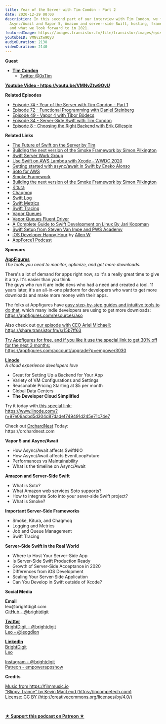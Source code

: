 ```yaml
---
title: Year of the Server with Tim Condon - Part 2
date: 2020-12-29 00:00
description: In this second part of our interview with Tim Condon, we follow up on
  Async/Await and Vapor 5, Amazon and server-side Swift, hosting, frameworks, development,
  and what we look forward to in 2021.
featuredImage: https://images.transistor.fm/file/transistor/images/episode/427316/full_1609204740-artwork.jpg
youtubeID: VMNvZtw9OyU
audioDuration: 2138
videoDuration: 2140
---
```

<p><b>Guest</b></p><ul><li>
<a href="https://www.timc.dev/"><strong>Tim Condon</strong></a><ul><li><a href="https://twitter.com/0xtim?s=21">Twitter @0xTim</a></li></ul>
</li></ul><p><a href="https://youtu.be/VMNvZtw9OyU"><strong>Youtube Video - https://youtu.be/VMNvZtw9OyU</strong></a></p><p><b>Related Episodes</b></p><ul>
<li><a href="https://share.transistor.fm/s/a6728b43">Episode 74 - Year of the Server with Tim Condon - Part 1</a></li>
<li><a href="https://share.transistor.fm/s/b203049d">Episode 72 - Functional Programming with Daniel Steinberg</a></li>
<li><a href="https://share.transistor.fm/s/17f05dbf">Episode 49 - Vapor 4 with Tibor Bödecs</a></li>
<li><a href="https://share.transistor.fm/s/bf0516f2">Episode 34 - Server-Side Swift with Tim Condon</a></li>
<li><a href="https://share.transistor.fm/s/ffcb9fc1">Episode 8 - Choosing the Right Backend with Erik Gillespie</a></li>
</ul><p><b>Related Links</b></p><ul>
<li><a href="https://www.timc.dev/posts/future-of-server-side-swift/">The Future of Swift on the Server by Tim</a></li>
<li><a href="https://www.serversideswift.info/speakers/simonpilkington">Building the next version of the Smoke Framework by Simon Pilkington</a></li>
<li><a href="https://swift.org/server/">Swift Server Work Group</a></li>
<li><a href="https://developer.apple.com/videos/play/wwdc2020/10644/">Use Swift on AWS Lambda with Xcode - WWDC 2020</a></li>
<li><a href="https://www.enekoalonso.com/2020/12/06/getting-started-with-async-await-in-swift.html">Getting started with async/await in Swift by Eneko Alonso</a></li>
<li><a href="https://github.com/soto-project/soto">Soto for AWS</a></li>
<li><a href="https://github.com/amzn/smoke-framework">Smoke Framework</a></li>
<li><a href="https://www.serversideswift.info/speakers/simonpilkington">Building the next version of the Smoke Framework by Simon Pilkington</a></li>
<li><a href="https://www.kitura.dev">Kitura</a></li>
<li><a href="https://chaqmoq.dev">Chaqmoq</a></li>
<li><a href="https://github.com/apple/swift-log">Swift Log</a></li>
<li><a href="https://github.com/apple/swift-metrics">Swift Metrics</a></li>
<li><a href="https://github.com/apple/swift-distributed-tracing">Swift Tracing</a></li>
<li><a href="https://github.com/vapor/queues">Vapor Queues</a></li>
<li><a href="https://github.com/m-barthelemy/vapor-queues-fluent-driver">Vapor Queues Fluent Driver</a></li>
<li><a href="https://www.raywenderlich.com/8325890-a-complete-guide-to-swift-development-on-linux">A Complete Guide to Swift Development on Linux By Jari Koopman</a></li>
<li><a href="https://github.com/pwsacademy/swift-setup">Swift Setup from Steven Van Impe and PWS Academy</a></li>
<li>
<a href="https://www.iosdevhappyhour.com">iOS Developer Happy Hour</a> by <a href="https://twitter.com/codeine_coding?s=21">Allen W</a>
</li>
<li><a href="https://appforce1.net/podcast/">AppForce1 Podcast</a></li>
</ul><p><b>Sponsors</b></p><p><a href="https://appfigures.com/account/upgrade?p=empower3030"><strong>AppFigures</strong></a><strong><br></strong><em>The tools you need to monitor, optimize, and get more downloads.</em><strong></strong></p><p>There's a lot of demand for apps right now, so it's a really great time to give it a try. It's easier than you think.<br>The guys who run it are indie devs who had a need and created a tool. 11 years later, it's an all-in-one platform for developers who want to get more downloads and make more money with their apps.</p><p>The folks at Appfigures have <a href="https://appfigures.com/resources/aso">easy step-by-step guides and intuitive tools to do that</a>, which many indie developers are using to get more downloads:<br><a href="https://appfigures.com/resources/aso">https://appfigures.com/resources/aso</a></p><p>Also check out <a href="https://share.transistor.fm/s/15b7ff63">our episode with CEO Ariel Michaeli:<br>https://share.transistor.fm/s/15b7ff63</a></p><p><a href="https://appfigures.com/account/upgrade?p=empower3030">Try Appfigures for free, and if you like it use the special link to get 30% off for the next 3 months:</a><a href="https://www.linode.com/?r=97e09acbd5d304d87dadef749491d245e71c74e7"><br></a><a href="https://appfigures.com/account/upgrade?p=empower3030">https://appfigures.com/account/upgrade?p=empower3030</a></p><p><a href="https://www.linode.com/?r=97e09acbd5d304d87dadef749491d245e71c74e7"><strong>Linode</strong></a><br><em>A cloud experience developers love</em></p><ul>
<li>Great for Setting Up a Backend for Your App</li>
<li>Variety of VM Configurations and Settings</li>
<li>Reasonable Pricing Starting at $5 per month</li>
<li>Global Data Centers</li>
<li><strong>The Developer Cloud Simplified</strong></li>
</ul><p>Try it today with<a href="https://transistor.fm/?via=empowerapps"> </a><a href="https://www.linode.com/?r=97e09acbd5d304d87dadef749491d245e71c74e7">this special link:<br>https://www.linode.com/?r=97e09acbd5d304d87dadef749491d245e71c74e7</a></p><p>Check out <a href="https://orchardnest.com/">OrchardNest</a> Today:<br>https://orchardnest.com</p><p><b>Vapor 5 and Async/Await</b></p><ul>
<li>How Async/Await affects SwiftNIO</li>
<li>How Async/Await affects EventLoopFuture</li>
<li>Performances vs Maintainability </li>
<li>What is the timeline on Async/Await</li>
</ul><p><b>Amazon and Server-Side Swift</b></p><ul>
<li>What is Soto?</li>
<li>What Amazon web services Soto supports?</li>
<li>How to integrate Soto into your sever-side Swift project?</li>
<li>What is Smoke?</li>
</ul><p><b>Important Server-Side Frameworks</b></p><ul>
<li>Smoke, Kitura, and Chaqmoq</li>
<li>Logging and Metrics</li>
<li>Job and Queue Management</li>
<li>Swift Tracing</li>
</ul><p><b>Server-Side Swift in the Real World</b></p><ul>
<li>Where to Host Your Server-Side App</li>
<li>Is Server-Side Swift Production Ready</li>
<li>Growth of Server-Side Acceptance in 2020</li>
<li>Differences from iOS Development</li>
<li>Scaling Your Server-Side Application</li>
<li>Can You Develop in Swift outside of Xcode?</li>
</ul><p><b>Social Media</b></p><p><strong>Email</strong><br>leo@brightdigit.com<br><a href="https://github.com/brightdigit">GitHub - @brightdigit</a></p><p><a href="https://twitter.com/brightdigit"><strong>Twitter </strong><br>BrightDigit - @brightdigit</a><br><a href="https://twitter.com/leogdion">Leo - @leogdion</a></p><p><a href="https://www.linkedin.com/company/bright-digit"><strong>LinkedIn</strong><br>BrightDigit</a><br><a href="https://www.linkedin.com/in/leogdion/">Leo</a></p><p><a href="https://www.instagram.com/brightdigit/">Instagram - @brightdigit</a><br><a href="https://www.patreon.com/empowerappsshow">Patreon - empowerappshow</a></p><p><b>Credits</b></p><p><a href="https://filmmusic.io/">Music from https://filmmusic.io</a><br><a href="https://incompetech.com/">"Blippy Trance" by Kevin MacLeod (https://incompetech.com)</a><br><a href="http://creativecommons.org/licenses/by/4.0/">License: CC BY (http://creativecommons.org/licenses/by/4.0/)</a></p><p><br></p><p><strong><a rel="payment" title="★ Support this podcast on Patreon ★" href="https://www.patreon.com/empowerappsshow">★ Support this podcast on Patreon ★</a></strong></p>
      